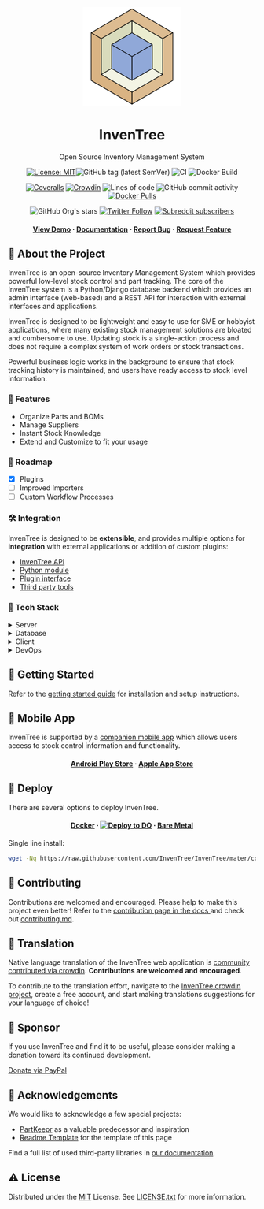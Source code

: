 <div align="center">
  <img src="images/logo/inventree.png" alt="InvenTree logo" width="200" height="auto" />
  <h1>InvenTree</h1>
  <p>Open Source Inventory Management System </p>

<!-- Badges -->
[![License: MIT](https://img.shields.io/badge/License-MIT-yellow.svg)](https://opensource.org/licenses/MIT)![GitHub tag (latest SemVer)](https://img.shields.io/github/v/tag/inventree/inventree)
![CI](https://github.com/inventree/inventree/actions/workflows/qc_checks.yaml/badge.svg)
![Docker Build](https://github.com/inventree/inventree/actions/workflows/docker.yaml/badge.svg)

[![Coveralls](https://img.shields.io/coveralls/github/inventree/InvenTree)](https://coveralls.io/github/inventree/InvenTree)
[![Crowdin](https://badges.crowdin.net/inventree/localized.svg)](https://crowdin.com/project/inventree)
![Lines of code](https://img.shields.io/tokei/lines/github/inventree/InvenTree)
![GitHub commit activity](https://img.shields.io/github/commit-activity/m/inventree/inventree)
[![Docker Pulls](https://img.shields.io/docker/pulls/inventree/inventree)](https://hub.docker.com/r/inventree/inventree)

![GitHub Org's stars](https://img.shields.io/github/stars/inventree?style=social)
[![Twitter Follow](https://img.shields.io/twitter/follow/inventreedb?style=social)](https://twitter.com/inventreedb)
[![Subreddit subscribers](https://img.shields.io/reddit/subreddit-subscribers/inventree?style=social)](https://www.reddit.com/r/InvenTree/)


<h4>
    <a href="https://demo.inventree.org/">View Demo</a>
  <span> · </span>
    <a href="https://inventree.readthedocs.io/en/latest/">Documentation</a>
  <span> · </span>
    <a href="https://github.com/inventree/InvenTree/issues/new?template=bug_report.md&title=[BUG]">Report Bug</a>
  <span> · </span>
    <a href="https://github.com/inventree/InvenTree/issues/new?template=feature_request.md&title=[FR]">Request Feature</a>
  </h4>
</div>

<!-- About the Project -->
## :star2: About the Project

InvenTree is an open-source Inventory Management System which provides powerful low-level stock control and part tracking. The core of the InvenTree system is a Python/Django database backend which provides an admin interface (web-based) and a REST API for interaction with external interfaces and applications.

InvenTree is designed to be lightweight and easy to use for SME or hobbyist applications, where many existing stock management solutions are bloated and cumbersome to use. Updating stock is a single-action process and does not require a complex system of work orders or stock transactions.

Powerful business logic works in the background to ensure that stock tracking history is maintained, and users have ready access to stock level information.

<!-- Features -->

### :dart: Features

- Organize Parts and BOMs
- Manage Suppliers
- Instant Stock Knowledge
- Extend and Customize to fit your usage

<!-- Roadmap -->
### :compass: Roadmap

* [x] Plugins
* [ ] Improved Importers
* [ ] Custom Workflow Processes

<!-- Integration -->
### :hammer_and_wrench: Integration

InvenTree is designed to be **extensible**, and provides multiple options for **integration** with external applications or addition of custom plugins:

* [InvenTree API](https://inventree.readthedocs.io/en/latest/extend/api/)
* [Python module](https://inventree.readthedocs.io/en/latest/extend/python)
* [Plugin interface](https://inventree.readthedocs.io/en/latest/extend/plugins)
* [Third party tools](https://inventree.readthedocs.io/en/latest/extend/integrate)

<!-- TechStack -->
### :space_invader: Tech Stack

<details>
  <summary>Server</summary>
  <ul>
    <li><a href="https://www.python.org/">Python</a></li>
    <li><a href="https://www.djangoproject.com/">Django</a></li>
    <li><a href="https://www.django-rest-framework.org/">DRF</a></li>
    <li><a href="https://django-q.readthedocs.io/">Django Q</a></li>
    <li><a href="https://django-allauth.readthedocs.io/">Django-Allauth</a></li>
  </ul>
</details>

<details>
<summary>Database</summary>
  <ul>
    <li><a href="https://www.postgresql.org/">PostgreSQL</a></li>
    <li><a href="https://www.mysql.com/">MySQL</a></li>
    <li><a href="https://www.sqlite.org/">SQLite</a></li>
    <li><a href="https://redis.io/">Redis</a></li>
  </ul>
</details>

<details>
  <summary>Client</summary>
  <ul>
    <li><a href="https://getbootstrap.com/">Bootstrap</a></li>
    <li><a href="https://jquery.com/">jQuery</a></li>
    <li><a href="https://bootstrap-table.com/">Bootstrap-Table</a></li>
  </ul>
</details>

<details>
<summary>DevOps</summary>
  <ul>
    <li><a href="https://hub.docker.com/r/inventree/inventree">Docker</a></li>
    <li><a href="https://crowdin.com/project/inventree">Crowdin</a></li>
    <li><a href="https://coveralls.io/github/inventree/InvenTree">Coveralls</a></li>
  </ul>
</details>

<!-- Getting Started -->
## 	:toolbox: Getting Started

Refer to the [getting started guide](https://inventree.readthedocs.io/en/latest/start/install/) for installation and setup instructions.

<!-- Mobile App -->
## 	:iphone: Mobile App

InvenTree is supported by a [companion mobile app](https://inventree.readthedocs.io/en/latest/app/app/) which allows users access to stock control information and functionality.

<div align="center"><h4>
    <a href="https://play.google.com/store/apps/details?id=inventree.inventree_app">Android Play Store</a>
     <span> · </span>
    <a href="https://apps.apple.com/au/app/inventree/id1581731101#?platform=iphone">Apple App Store</a>
</h4></div>

<!-- Deploy -->
## 	:train: Deploy

There are several options to deploy InvenTree.

<div align="center"><h4>
    <a href="https://inventree.readthedocs.io/en/latest/start/docker/">Docker</a>
    <span> · </span>
    <a href="https://marketplace.digitalocean.com/apps/inventree?refcode=d6172576d014"><img src="https://www.deploytodo.com/do-btn-blue-ghost.svg" alt="Deploy to DO" width="auto" height="40" /></a>
    <span> · </span>
    <a href="https://inventree.readthedocs.io/en/latest/start/install/">Bare Metal</a>
</h4></div>

Single line install:
```bash
wget -Nq https://raw.githubusercontent.com/InvenTree/InvenTree/mater/contrib/installer.sh && bash installer.sh
```

<!-- Contributing -->
## :wave: Contributing

Contributions are welcomed and encouraged. Please help to make this project even better!
Refer to the [contribution page in the docs ](https://inventree.readthedocs.io/en/latest/contribute/) and check out [contributing.md](CONTRIBUTING.md).

<!-- Translation -->
## :scroll: Translation

Native language translation of the InvenTree web application is [community contributed via crowdin](https://crowdin.com/project/inventree). **Contributions are welcomed and encouraged**.

To contribute to the translation effort, navigate to the [InvenTree crowdin project](https://crowdin.com/project/inventree), create a free account, and start making translations suggestions for your language of choice!

<!-- Sponsor -->
## :money_with_wings: Sponsor

If you use InvenTree and find it to be useful, please consider making a donation toward its continued development.

[Donate via PayPal](https://paypal.me/inventree?locale.x=en_AU)

<!-- Acknowledgments -->
## :gem: Acknowledgements

We would like to acknowledge a few special projects:
 - [PartKeepr](https://github.com/partkeepr/PartKeepr) as a valuable predecessor and inspiration
 - [Readme Template](https://github.com/Louis3797/awesome-readme-template) for the template of this page

Find a full list of used third-party libraries in [our documentation](https://inventree.readthedocs.io/en/latest/credits/).

<!-- License -->
## :warning: License

Distributed under the [MIT](https://choosealicense.com/licenses/mit/) License. See [LICENSE.txt](https://github.com/inventree/InvenTree/blob/master/LICENSE) for more information.
